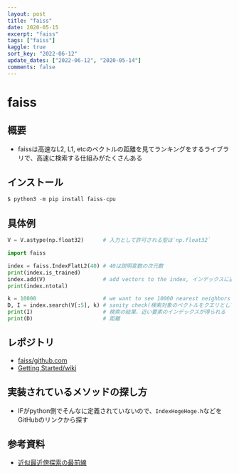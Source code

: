```yaml
---
layout: post
title: "faiss"
date: 2020-05-15
excerpt: "faiss"
tags: ["faiss"]
kaggle: true
sort_key: "2022-06-12"
update_dates: ["2022-06-12", "2020-05-14"]
comments: false
---
```


# faiss

## 概要
 - faissは高速なL2, L1, etcのベクトルの距離を見てランキングをするライブラリで、高速に検索する仕組みがたくさんある

## インストール

```python
$ python3 -m pip install faiss-cpu
```

## 具体例
 
```python
V = V.astype(np.float32)      # 入力として許可される型は`np.float32`

import faiss 

index = faiss.IndexFlatL2(40) # 40は説明変数の次元数
print(index.is_trained)
index.add(V)                  # add vectors to the index, インデックスに追加しないと検索できない
print(index.ntotal)

k = 10000                     # we want to see 10000 nearest neighbors
D, I = index.search(V[:5], k) # sanity check(検索対象のベクトルをクエリとして切り出して検索)
print(I)                      # 検索の結果、近い要素のインデックスが得られる
print(D)                      # 距離
```

## レポジトリ
 - [faiss/github.com](https://github.com/facebookresearch/faiss)
 - [Getting Started/wiki](https://github.com/facebookresearch/faiss/wiki/Getting-started)

## 実装されているメソッドの探し方
 - IFがpython側でそんなに定義されていないので、`IndexHogeHoge.h`などをGitHubのリンクから探す

## 参考資料
 - [近似最近傍探索の最前線](https://speakerdeck.com/matsui_528/jin-si-zui-jin-bang-tan-suo-falsezui-qian-xian?slide=7)


